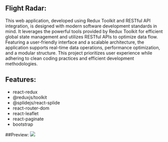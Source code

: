 ## Flight Radar:

This web application, developed using Redux Toolkit and RESTful API integration, is designed with modern software development standards in mind. It leverages the powerful tools provided by Redux Toolkit for efficient global state management and utilizes RESTful APIs to optimize data flow. Featuring a user-friendly interface and a scalable architecture, the application supports real-time data operations, performance optimization, and a modular structure. This project prioritizes user experience while adhering to clean coding practices and efficient development methodologies.

## Features:

- react-redux
- @reduxjs/toolkit
- @splidejs/react-splide
- react-router-dom
- react-leaflet
- react-paginate
- bootstrap

##Preview:
![](flight-radar.gif)